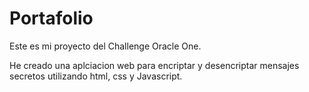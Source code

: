 # Portafolio

Este es mi proyecto del Challenge Oracle One.

He creado una aplciacion web para encriptar y desencriptar mensajes secretos utilizando html, css y Javascript.
